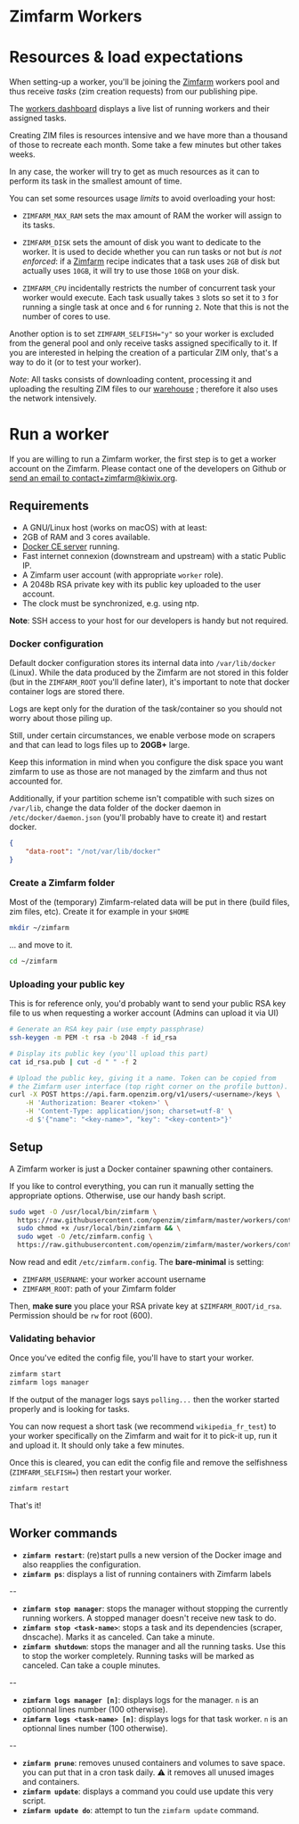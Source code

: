 Zimfarm Workers
===============

# Resources & load expectations

When setting-up a worker, you'll be joining the
[Zimfarm](https://farm.openzim.org) workers pool and thus receive
*tasks* (zim creation requests) from our publishing pipe.

The [workers dashboard](https://farm.openzim.org/workers) displays a
live list of running workers and their assigned tasks.

Creating ZIM files is resources intensive and we have more than a
thousand of those to recreate each month. Some take a few minutes but
other takes weeks.

In any case, the worker will try to get as much resources as it can to
perform its task in the smallest amount of time.

You can set some resources usage *limits* to avoid overloading your
host:

* `ZIMFARM_MAX_RAM` sets the max amount of RAM the worker will assign
  to its tasks.

* `ZIMFARM_DISK` sets the amount of disk you want to dedicate to the worker.
  It is used to decide whether you can run tasks or not but _is
  not enforced_: if a [Zimfarm](https://farm.openzim.org/recipes)
  recipe indicates that a task uses `2GB` of disk but actually uses
  `10GB`, it will try to use those `10GB` on your disk.

* `ZIMFARM_CPU` incidentally restricts the number of concurrent task
  your worker would execute. Each task usually takes `3` slots so set
  it to `3` for running a single task at once and `6` for running
  `2`. Note that this is not the number of cores to use.

Another option is to set `ZIMFARM_SELFISH="y"` so your worker is
excluded from the general pool and only receive tasks assigned
specifically to it. If you are interested in helping the creation of a
particular ZIM only, that's a way to do it (or to test your worker).

_Note_: All tasks consists of downloading content, processing it and
uploading the resulting ZIM files to our
[warehouse](https://download.kiwix.org) ; therefore it also uses the
network intensively.

# Run a worker

If you are willing to run a Zimfarm worker, the first step is to get a
worker account on the Zimfarm. Please contact one of the developers on
Github or [send an email to
contact+zimfarm@kiwix.org](mailto:contact+zimfarm@kiwix.org).

## Requirements

* A GNU/Linux host (works on macOS) with at least:
 * 2GB of RAM and 3 cores available.
 * [Docker CE server](https://docs.docker.com/engine/install/) running.
 * Fast internet connexion (downstream and upstream) with a static Public IP.
* A Zimfarm user account (with appropriate `worker` role).
* A 2048b RSA private key with its public key uploaded to the user account.
* The clock must be synchronized, e.g. using ntp.

__Note__: SSH access to your host for our developers is handy but not required.

### Docker configuration

Default docker configuration stores its internal data into `/var/lib/docker` (Linux). While the data produced by the Zimfarm are not stored in this folder (but in the `ZIMFARM_ROOT` you'll define later), it's important to note that docker container logs are stored there.

Logs are kept only for the duration of the task/container so you should not worry about those piling up.

Still, under certain circumstances, we enable verbose mode on scrapers and that can lead to logs files up to **20GB+** large. 

Keep this information in mind when you configure the disk space you want zimfarm to use as those are not managed by the zimfarm and thus not accounted for.

Additionally, if your partition scheme isn't compatible with such sizes on `/var/lib`, change the data folder of the docker daemon in `/etc/docker/daemon.json` (you'll probably have to create it) and restart docker.

``` json
{
    "data-root": "/not/var/lib/docker"
}
```

### Create a Zimfarm folder

Most of the (temporary) Zimfarm-related data will be put in there
(build files, zim files, etc). Create it for example in your `$HOME`
```bash
mkdir ~/zimfarm
```

... and move to it.
```bash
cd ~/zimfarm
```

### Uploading your public key

This is for reference only, you'd probably want to send your public
RSA key file to us when requesting a worker account (Admins can upload it via UI)

```bash
# Generate an RSA key pair (use empty passphrase)
ssh-keygen -m PEM -t rsa -b 2048 -f id_rsa

# Display its public key (you'll upload this part)
cat id_rsa.pub | cut -d " " -f 2

# Upload the public key, giving it a name. Token can be copied from
# the Zimfarm user interface (top right corner on the profile button).
curl -X POST https://api.farm.openzim.org/v1/users/<username>/keys \
    -H 'Authorization: Bearer <token>' \
    -H 'Content-Type: application/json; charset=utf-8' \
    -d $'{"name": "<key-name>", "key": "<key-content>"}'
```

## Setup

A Zimfarm worker is just a Docker container spawning other containers.

If you like to control everything, you can run it manually setting the
appropriate options. Otherwise, use our handy bash script.

```bash
sudo wget -O /usr/local/bin/zimfarm \
  https://raw.githubusercontent.com/openzim/zimfarm/master/workers/contrib/zimfarm.sh && \
  sudo chmod +x /usr/local/bin/zimfarm && \
  sudo wget -O /etc/zimfarm.config \
  https://raw.githubusercontent.com/openzim/zimfarm/master/workers/contrib/zimfarm.config.example
```

Now read and edit `/etc/zimfarm.config`. The **bare-minimal** is setting:

* `ZIMFARM_USERNAME`: your worker account username
* `ZIMFARM_ROOT`: path of your Zimfarm folder

Then, **make sure** you place your RSA private key at `$ZIMFARM_ROOT/id_rsa`. Permission should be `rw` for root (600).

### Validating behavior

Once you've edited the config file, you'll have to start your worker.

```bash
zimfarm start
zimfarm logs manager
```

If the output of the manager logs says `polling...` then the worker
started properly and is looking for tasks.

You can now request a short task (we recommend `wikipedia_fr_test`) to
your worker specifically on the Zimfarm and wait for it to pick-it up,
run it and upload it. It should only take a few minutes.

Once this is cleared, you can edit the config file and remove the
selfishness (`ZIMFARM_SELFISH=`) then restart your worker.

```bash
zimfarm restart
```

That's it!

## Worker commands

* **`zimfarm restart`**: (re)start pulls a new version of the Docker image and also reapplies the configuration.
* **`zimfarm ps`**: displays a list of running containers with Zimfarm labels

--

* **`zimfarm stop manager`**: stops the manager without stopping the currently running workers. A stopped manager doesn't receive new task to do.
* **`zimfarm stop <task-name>`**: stops a task and its dependencies (scraper, dnscache). Marks it as canceled. Can take a minute.
* **`zimfarm shutdown`**: stops the manager and all the running tasks. Use this to stop the worker completely. Running tasks will be marked as canceled. Can take a couple minutes.

--

* **`zimfarm logs manager [n]`**: displays logs for the manager. `n` is an optionnal lines number (100 otherwise).
* **`zimfarm logs <task-name> [n]`**: displays logs for that task worker. `n` is an optionnal lines number (100 otherwise).

--

* **`zimfarm prune`**: removes unused containers and volumes to save space. you can put that in a cron task daily. ⚠️ it removes all unused images and containers.
* **`zimfarm update`**: displays a command you could use update this very script.
* **`zimfarm update do`**: attempt to tun the `zimfarm update` command.
